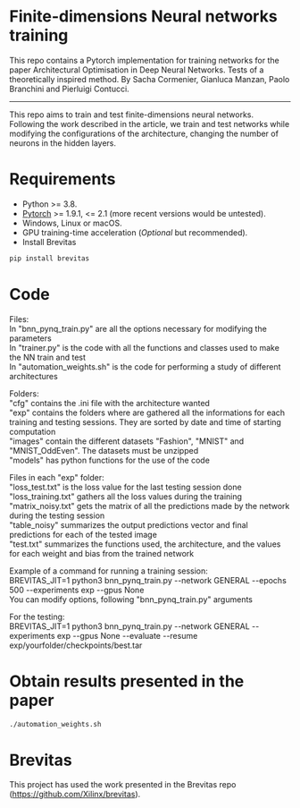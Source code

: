 # Finite-dimensions Neural networks training

This repo contains a Pytorch implementation for training networks for the paper Architectural Optimisation in Deep Neural Networks. Tests of a theoretically inspired method.
By Sacha Cormenier, Gianluca Manzan, Paolo Branchini and Pierluigi Contucci.

---

This repo aims to train and test finite-dimensions neural networks. Following the work described in the article, we train and test networks while modifying the configurations of the architecture, changing the number of neurons in the hidden layers.

# Requirements

* Python >= 3.8.
* [Pytorch](https://pytorch.org) >= 1.9.1, <= 2.1 (more recent versions would be untested).
* Windows, Linux or macOS.
* GPU training-time acceleration (*Optional* but recommended).
* Install Brevitas
```bash
pip install brevitas
```

# Code

Files:\
In "bnn_pynq_train.py" are all the options necessary for modifying the parameters\
In "trainer.py" is the code with all the functions and classes used to make the NN train and test\
In "automation_weights.sh" is the code for performing a study of different architectures

Folders:\
"cfg" contains the .ini file with the architecture wanted\
"exp" contains the folders where are gathered all the informations for each training and testing sessions. They are sorted by date and time of starting computation\
"images" contain the different datasets "Fashion", "MNIST" and "MNIST_OddEven". The datasets must be unzipped\
"models" has python functions for the use of the code

Files in each "exp" folder:\
"loss_test.txt" is the loss value for the last testing session done\
"loss_training.txt" gathers all the loss values during the training\
"matrix_noisy.txt" gets the matrix of all the predictions made by the network during the testing session\
"table_noisy" summarizes the output predictions vector and final predictions for each of the tested image\
"test.txt" summarizes the functions used, the architecture, and the values for each weight and bias from the trained network

Example of a command for running a training session:\
BREVITAS_JIT=1 python3 bnn_pynq_train.py --network GENERAL --epochs 500 --experiments exp --gpus None\
You can modify options, following "bnn_pynq_train.py" arguments

For the testing:\
BREVITAS_JIT=1 python3 bnn_pynq_train.py --network GENERAL --experiments exp --gpus None --evaluate --resume exp/yourfolder/checkpoints/best.tar

# Obtain results presented in the paper

```bash
./automation_weights.sh
```

# Brevitas

This project has used the work presented in the Brevitas repo (https://github.com/Xilinx/brevitas).


